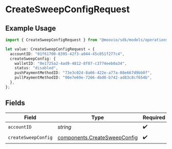 # CreateSweepConfigRequest

## Example Usage

```typescript
import { CreateSweepConfigRequest } from "@moovio/sdk/models/operations";

let value: CreateSweepConfigRequest = {
  accountID: "01f61700-8395-42f3-a044-45c051f277c4",
  createSweepConfig: {
    walletID: "0e1725a2-4ad9-4812-8f07-c3774eeb0a34",
    status: "disabled",
    pushPaymentMethodID: "73e3c02d-8a66-422e-a77a-08e667d9bb0f",
    pullPaymentMethodID: "90e7e69e-7266-4bd0-b742-ad83c8cf654b",
  },
};
```

## Fields

| Field                                                                        | Type                                                                         | Required                                                                     | Description                                                                  |
| ---------------------------------------------------------------------------- | ---------------------------------------------------------------------------- | ---------------------------------------------------------------------------- | ---------------------------------------------------------------------------- |
| `accountID`                                                                  | *string*                                                                     | :heavy_check_mark:                                                           | N/A                                                                          |
| `createSweepConfig`                                                          | [components.CreateSweepConfig](../../models/components/createsweepconfig.md) | :heavy_check_mark:                                                           | N/A                                                                          |